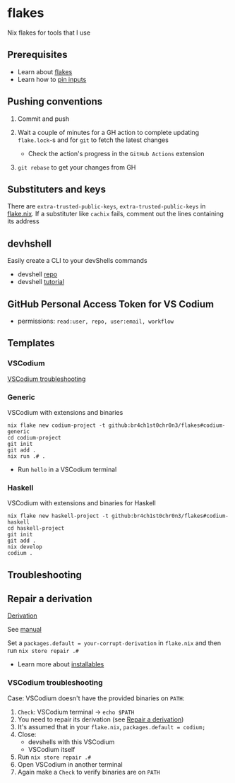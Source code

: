 # flakes

Nix flakes for tools that I use

## Prerequisites

- Learn about [flakes](https://github.com/br4ch1st0chr0n3/the-little-things#flakes)
- Learn how to [pin inputs](https://nixos.org/manual/nix/unstable/command-ref/new-cli/nix3-flake.html#flake-references)

## Pushing conventions

1. Commit and push

1. Wait a couple of minutes for a GH action to complete updating `flake.lock`-s and for `git` to fetch the latest changes
   - Check the action's progress in the `GitHub Actions` extension

1. `git rebase` to get your changes from GH

## Substituters and keys

There are `extra-trusted-public-keys`, `extra-trusted-public-keys` in [flake.nix](./flake.nix). If a substituter like `cachix` fails, comment out the lines containing its address

## devhshell

Easily create a CLI to your devShells commands

- devshell [repo](https://github.com/numtide/devshell)
- devshell [tutorial](https://yuanwang.ca/posts/getting-started-with-flakes.html#numtidedevshell)

## GitHub Personal Access Token for VS Codium

- permissions: `read:user, repo, user:email, workflow`

## Templates

### VSCodium

[VSCodium troubleshooting](#vscodium-troubleshooting)

### Generic

VSCodium with extensions and binaries

   ```console
   nix flake new codium-project -t github:br4ch1st0chr0n3/flakes#codium-generic
   cd codium-project
   git init
   git add .
   nix run .# .
   ```

- Run `hello` in a VSCodium terminal

### Haskell

VSCodium with extensions and binaries for Haskell

   ```console
   nix flake new haskell-project -t github:br4ch1st0chr0n3/flakes#codium-haskell
   cd haskell-project
   git init
   git add .
   nix develop
   codium .
   ```

## Troubleshooting

## Repair a derivation

[Derivation](https://nixos.org/manual/nix/unstable/language/derivations.html?highlight=derivation#derivations)

See [manual](https://nixos.org/manual/nix/stable/command-ref/new-cli/nix3-store-repair.html)

Set a  `packages.default = your-corrupt-derivation` in `flake.nix` and then run `nix store repair .#`
   - Learn more about [installables](https://nixos.org/manual/nix/stable/command-ref/new-cli/nix.html?highlight=installable#installables)

### VSCodium troubleshooting

Case: VSCodium doesn't have the provided binaries on `PATH`:

   1. `Check`: VSCodium terminal -> `echo $PATH`
   1. You need to repair its derivation (see [Repair a derivation](#repair-a-derivation))
   1. It's assumed that in your `flake.nix`, `packages.default = codium;`
   1. Close:
      - devshells with this VSCodium
      - VSCodium itself
   1. Run `nix store repair .#`
   1. Open VSCodium in another terminal
   1. Again make a `Check` to verify binaries are on `PATH`
